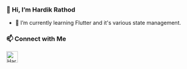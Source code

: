 ### 👋 Hi, I’m Hardik Rathod

- 🌱 I’m currently learning Flutter and it's various state management.

### 📫 Connect with Me
<a href="https://www.linkedin.com/in/hardik-rathod-5996b718a/"><img align="left" src="https://img.icons8.com/color/344/linkedin.png" alt="Hardik Rathod | LinkedIn" height="30px"/></a>

<!---
hardikrathod81/hardikrathod81 is a ✨ special ✨ repository because its `README.md` (this file) appears on your GitHub profile.
You can click the Preview link to take a look at your changes.
--->
